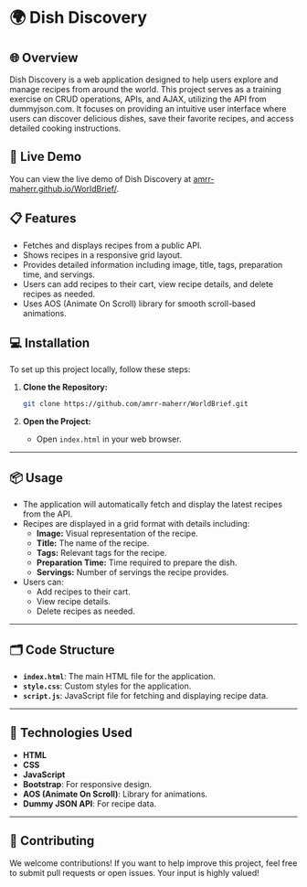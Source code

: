 # 🌍 Dish Discovery

## 🌐 Overview

Dish Discovery is a web application designed to help users explore and manage recipes from around the world. This project serves as a training exercise on CRUD operations, APIs, and AJAX, utilizing the API from dummyjson.com. It focuses on providing an intuitive user interface where users can discover delicious dishes, save their favorite recipes, and access detailed cooking instructions.

## 🚀 Live Demo

You can view the live demo of Dish Discovery at [amrr-maherr.github.io/WorldBrief/](https://amrr-maherr.github.io/WorldBrief/).

## 📋 Features

- Fetches and displays recipes from a public API.
- Shows recipes in a responsive grid layout.
- Provides detailed information including image, title, tags, preparation time, and servings.
- Users can add recipes to their cart, view recipe details, and delete recipes as needed.
- Uses AOS (Animate On Scroll) library for smooth scroll-based animations.

## 💻 Installation

To set up this project locally, follow these steps:

1. **Clone the Repository:**

   ```bash
   git clone https://github.com/amrr-maherr/WorldBrief.git
   ```

2. **Open the Project:**
   - Open `index.html` in your web browser.

---

## 📦 Usage

- The application will automatically fetch and display the latest recipes from the API.
- Recipes are displayed in a grid format with details including:
  - **Image:** Visual representation of the recipe.
  - **Title:** The name of the recipe.
  - **Tags:** Relevant tags for the recipe.
  - **Preparation Time:** Time required to prepare the dish.
  - **Servings:** Number of servings the recipe provides.
- Users can:
  - Add recipes to their cart.
  - View recipe details.
  - Delete recipes as needed.

---

## 🗂 Code Structure

- **`index.html`**: The main HTML file for the application.
- **`style.css`**: Custom styles for the application.
- **`script.js`**: JavaScript file for fetching and displaying recipe data.

---

## 🔧 Technologies Used

- **HTML**
- **CSS**
- **JavaScript**
- **Bootstrap**: For responsive design.
- **AOS (Animate On Scroll)**: Library for animations.
- **Dummy JSON API**: For recipe data.

---

## 🤝 Contributing

We welcome contributions! If you want to help improve this project, feel free to submit pull requests or open issues. Your input is highly valued!
